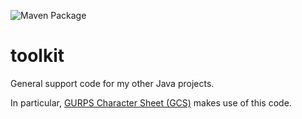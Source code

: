 ![Maven Package](https://github.com/martintaraz/toolkit/workflows/Maven%20Package/badge.svg)
# toolkit
General support code for my other Java projects.

In particular, [GURPS Character Sheet (GCS)](https://gurpscharactersheet.com) makes use of this code.

